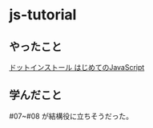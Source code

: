 # js-tutorial

## やったこと

[ドットインストール はじめてのJavaScript](https://dotinstall.com/lessons/basic_javascript_v4)

## 学んだこと

#07~#08 が結構役に立ちそうだった。